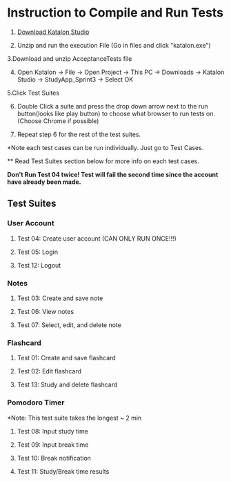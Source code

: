# Instruction to Compile and Run Tests # 
1. [Download Katalon Studio](https://www.katalon.com/download/)

2. Unzip and run the execution File (Go in files and click "katalon.exe")

3.Download and unzip AcceptanceTests file

4. Open Katalon -> File -> Open Project -> This PC -> Downloads -> Katalon Studio -> StudyApp_Sprint3 -> Select OK

5.Click Test Suites

6. Double Click a suite and press the drop down arrow next to the run button(looks like play button) to choose what browser to run tests    on. (Choose Chrome if possible) 

7. Repeat step 6 for the rest of the test suites.

*Note each test cases can be run individually. Just go to Test Cases.

** Read Test Suites section below for more info on each test cases.

**Don't Run Test 04 twice! Test will fail the second time since the account have already been made.**
## Test Suites ##
### User Account ###
1. Test 04: Create user account (CAN ONLY RUN ONCE!!!) 

2. Test 05: Login

3. Test 12: Logout

### Notes ###
1. Test 03: Create and save note

2. Test 06: View notes

3. Test 07: Select, edit, and delete note

### Flashcard ###
1. Test 01: Create and save flashcard

2. Test 02: Edit flashcard

3. Test 13: Study and delete flashcard

### Pomodoro Timer ###
*Note: This test suite takes the longest ~ 2 min

1. Test 08: Input study time

2. Test 09: Input break time

3. Test 10: Break notification 

4. Test 11: Study/Break time results

